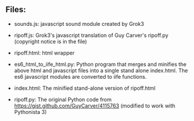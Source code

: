 ## Files:
*  sounds.js:   javascript sound module created by Grok3

*  ripoff.js:   Grok3's javascript translation of Guy Carver's ripoff.py (copyright notice is in the file)

*  ripoff.html: html wrapper 

*  es6_html_to_iife_html.py: Python program that merges and minifies the above html and javascript files into a single stand alone index.html. The es6 javascript modules are converted to iife functions.

*  index.html:  The minified stand-alone version of ripoff.html

*  ripoff.py:   The original Python code from https://gist.github.com/GuyCarver/4115763 (modified to work with Pythonista 3)
  
